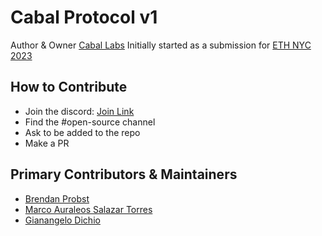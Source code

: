 # Cabal Protocol v1

Author & Owner [Cabal Labs](https://caballabs.com)
Initially started as a submission for [ETH NYC 2023](https://ethglobal.com/showcase/cabal-protocol-pa734)

## How to Contribute

- Join the discord: [Join Link](https://discord.gg/72r2CKVtnw)
- Find the #open-source channel
- Ask to be added to the repo
- Make a PR

## Primary Contributors & Maintainers

- [Brendan Probst](https://brendanprobst.com)
- [Marco Auraleos Salazar Torres](https://www.linkedin.com/in/marcos-aurelio-salazar-torres-mast/)
- [Gianangelo Dichio](https://github.com/gdichio)
